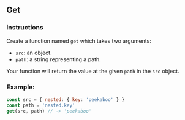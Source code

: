 ## Get

### Instructions

Create a function named `get` which takes two arguments:

- `src`: an object.
- `path`: a string representing a path.

Your function will return the value at the given `path` in the `src` object.

### Example:

```js
const src = { nested: { key: 'peekaboo' } }
const path = 'nested.key'
get(src, path) // -> 'peekaboo'
```
